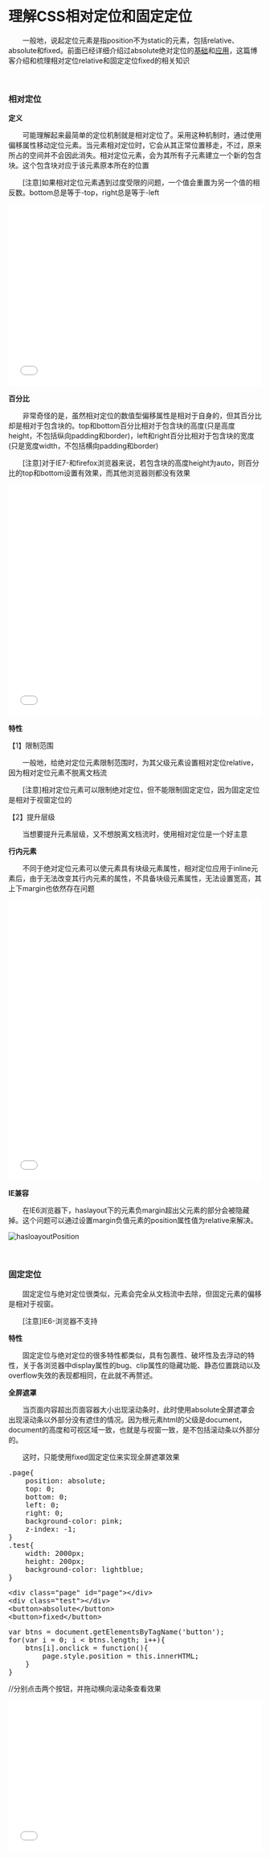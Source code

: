 # 理解CSS相对定位和固定定位

 　　一般地，说起定位元素是指position不为static的元素，包括relative、absolute和fixed。前面已经详细介绍过absolute绝对定位的[基础](http://www.cnblogs.com/xiaohuochai/p/5312917.html)和[应用](http://www.cnblogs.com/xiaohuochai/p/5315942.html)，这篇博客介绍和梳理相对定位relative和固定定位fixed的相关知识

&nbsp;

### 相对定位

**定义**

　　可能理解起来最简单的定位机制就是相对定位了。采用这种机制时，通过使用偏移属性移动定位元素。当元素相对定位时，它会从其正常位置移走，不过，原来所占的空间并不会因此消失。相对定位元素，会为其所有子元素建立一个新的包含块。这个包含块对应于该元素原本所在的位置

　　[注意]如果相对定位元素遇到过度受限的问题，一个值会重置为另一个值的相反数。bottom总是等于-top，right总是等于-left

<iframe style="width: 100%; height: 361px;" src="{{book.demo}}/css/relative/r1.html" frameborder="0" width="320" height="240"></iframe>

**百分比**

 　　非常奇怪的是，虽然相对定位的数值型偏移属性是相对于自身的，但其百分比却是相对于包含块的。top和bottom百分比相对于包含块的高度(只是高度height，不包括纵向padding和border)，left和right百分比相对于包含块的宽度(只是宽度width，不包括横向padding和border)

　　[注意]对于IE7-和firefox浏览器来说，若包含块的高度height为auto，则百分比的top和bottom设置有效果，而其他浏览器则都没有效果&nbsp;

<iframe style="width: 100%; height: 459px;" src="{{book.demo}}/css/relative/r2.html" frameborder="0" width="320" height="240"></iframe>

**特性**

【1】限制范围

　　一般地，给绝对定位元素限制范围时，为其父级元素设置相对定位relative，因为相对定位元素不脱离文档流

　　[注意]相对定位元素可以限制绝对定位，但不能限制固定定位，因为固定定位是相对于视窗定位的

【2】提升层级

　　当想要提升元素层级，又不想脱离文档流时，使用相对定位是一个好主意

**行内元素**

 　　不同于绝对定位元素可以使元素具有块级元素属性，相对定位应用于inline元素后，由于无法改变其行内元素的属性，不具备块级元素属性，无法设置宽高，其上下margin也依然存在问题

<iframe style="width: 100%; height: 557px;" src="{{book.demo}}/css/relative/r3.html" frameborder="0" width="320" height="240"></iframe>

**IE兼容**

　　在IE6浏览器下，haslayout下的元素负margin超出父元素的部分会被隐藏掉。这个问题可以通过设置margin负值元素的position属性值为relative来解决。

![hasloayoutPosition](https://pic.xiaohuochai.site/blog/CSS_layout_hasloayoutPosition.gif)

&nbsp;

### 固定定位

　　固定定位与绝对定位很类似，元素会完全从文档流中去除，但固定元素的偏移是相对于视窗。

　　[注意]IE6-浏览器不支持

**特性**

 　　固定定位与绝对定位的很多特性都类似，具有包裹性、破坏性及去浮动的特性，关于各浏览器中display属性的bug、clip属性的隐藏功能、静态位置跳动以及overflow失效的表现都相同，在此就不再赘述。

**全屏遮罩**

　　当页面内容超出页面容器大小出现滚动条时，此时使用absolute全屏遮罩会出现滚动条以外部分没有遮住的情况。因为根元素html的父级是document，document的高度和可视区域一致，也就是与视窗一致，是不包括滚动条以外部分的。

　　这时，只能使用fixed固定定位来实现全屏遮罩效果

<div class="cnblogs_code">
<pre>.page{
    position: absolute;
    top: 0;
    bottom: 0;
    left: 0;
    right: 0;
    background-color: pink;
    z-index: -1;
}    
.test{
    width: 2000px;
    height: 200px;
    background-color: lightblue;
}</pre>
</div>
<div class="cnblogs_code">
<pre>&lt;div class="page" id="page"&gt;&lt;/div&gt;
&lt;div class="test"&gt;&lt;/div&gt;    
&lt;button&gt;absolute&lt;/button&gt;
&lt;button&gt;fixed&lt;/button&gt;</pre>
</div>
<div class="cnblogs_code">
<pre>var btns = document.getElementsByTagName('button');
for(var i = 0; i &lt; btns.length; i++){
    btns[i].onclick = function(){
        page.style.position = this.innerHTML;
    }
}</pre>
</div>

//分别点击两个按钮，并拖动横向滚动条查看效果

<iframe style="width: 100%; height: 300px;" src="{{book.demo}}/css/relative/r4.html" frameborder="0" width="320" height="240"></iframe>

